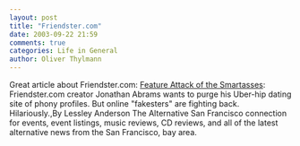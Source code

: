 ```yaml
---
layout: post
title: "Friendster.com"
date: 2003-09-22 21:59
comments: true
categories: Life in General
author: Oliver Thylmann
---
```



Great article about Friendster.com: [Feature Attack of the Smartasses](http://www.sfweekly.com/issues/2003-08-13/feature.html/1/index.html): Friendster.com creator Jonathan Abrams wants to purge his Uber-hip dating site of phony profiles. But online &quot;fakesters&quot; are fighting back. Hilariously.,By Lessley Anderson The Alternative San Francisco connection for events, event listings, music reviews, CD reviews, and all of the latest alternative news from the San Francisco, bay area.



